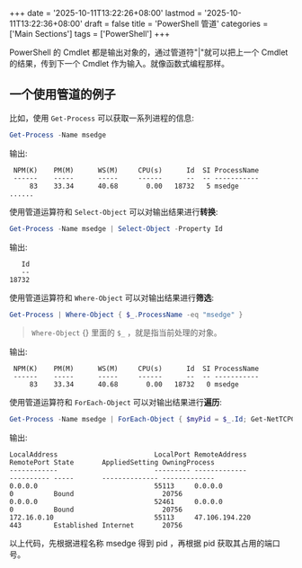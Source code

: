 +++
date = '2025-10-11T13:22:26+08:00'
lastmod = '2025-10-11T13:22:36+08:00'
draft = false
title = 'PowerShell 管道'
categories = ['Main Sections']
tags = ['PowerShell']
+++

PowerShell 的 Cmdlet 都是输出对象的，通过管道符"|"就可以把上一个 Cmdlet 的结果，传到下一个 Cmdlet 作为输入。就像函数式编程那样。

## 一个使用管道的例子
比如，使用 `Get-Process` 可以获取一系列进程的信息:

```PowerShell
Get-Process -Name msedge
```

输出:

```
 NPM(K)    PM(M)      WS(M)     CPU(s)      Id  SI ProcessName
 ------    -----      -----     ------      --  -- -----------
     83    33.34      40.68       0.00   18732   5 msedge
......
```

使用管道运算符和 `Select-Object` 可以对输出结果进行**转换**:

```PowerShell
Get-Process -Name msedge | Select-Object -Property Id
```

输出:

```
   Id
   --
18732
```

使用管道运算符和 `Where-Object` 可以对输出结果进行**筛选**:

```PowerShell
Get-Process | Where-Object { $_.ProcessName -eq "msedge" }
```

> `Where-Object` {} 里面的 `$_` ，就是指当前处理的对象。

输出:

```
 NPM(K)    PM(M)      WS(M)     CPU(s)      Id  SI ProcessName
 ------    -----      -----     ------      --  -- -----------
     83    33.34      40.68       0.00   18732   0 msedge
```

使用管道运算符和 `ForEach-Object` 可以对输出结果进行**遍历**:

```PowerShell
Get-Process -Name msedge | ForEach-Object { $myPid = $_.Id; Get-NetTCPConnection | Where-Object { $_.OwningProcess -eq $myPid } }
```

输出:

```
LocalAddress                        LocalPort RemoteAddress                       RemotePort State       AppliedSetting OwningProcess
------------                        --------- -------------                       ---------- -----       -------------- -------------
0.0.0.0                             55113     0.0.0.0                             0          Bound                      20756
0.0.0.0                             52461     0.0.0.0                             0          Bound                      20756
172.16.0.10                         55113     47.106.194.220                      443        Established Internet       20756
```

以上代码，先根据进程名称 msedge 得到 pid ，再根据 pid 获取其占用的端口号。
